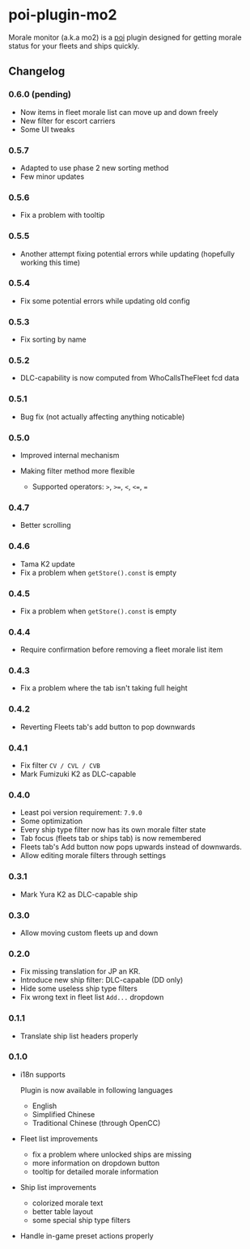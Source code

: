 # poi-plugin-mo2

Morale monitor (a.k.a mo2) is a [poi](https://github.com/poooi/poi) plugin
designed for getting morale status for your fleets and ships quickly.

## Changelog

### 0.6.0 (pending)

- Now items in fleet morale list can move up and down freely
- New filter for escort carriers
- Some UI tweaks

### 0.5.7

- Adapted to use phase 2 new sorting method
- Few minor updates

### 0.5.6

- Fix a problem with tooltip

### 0.5.5

- Another attempt fixing potential errors while updating (hopefully working this time)

### 0.5.4

- Fix some potential errors while updating old config

### 0.5.3

- Fix sorting by name

### 0.5.2

- DLC-capability is now computed from WhoCallsTheFleet fcd data

### 0.5.1

- Bug fix (not actually affecting anything noticable)

### 0.5.0

- Improved internal mechanism

- Making filter method more flexible

    - Supported operators: `>`, `>=`, `<`, `<=`, `=`

### 0.4.7

- Better scrolling

### 0.4.6

- Tama K2 update
- Fix a problem when `getStore().const` is empty

### 0.4.5

- Fix a problem when `getStore().const` is empty

### 0.4.4

- Require confirmation before removing a fleet morale list item

### 0.4.3

- Fix a problem where the tab isn't taking full height

### 0.4.2

- Reverting Fleets tab's add button to pop downwards

### 0.4.1

- Fix filter `CV / CVL / CVB`
- Mark Fumizuki K2 as DLC-capable

### 0.4.0

- Least poi version requirement: `7.9.0`
- Some optimization
- Every ship type filter now has its own morale filter state
- Tab focus (fleets tab or ships tab) is now remembered
- Fleets tab's Add button now pops upwards instead of downwards.
- Allow editing morale filters through settings

### 0.3.1

- Mark Yura K2 as DLC-capable ship

### 0.3.0

- Allow moving custom fleets up and down

### 0.2.0

- Fix missing translation for JP an KR.
- Introduce new ship filter: DLC-capable (DD only)
- Hide some useless ship type filters
- Fix wrong text in fleet list `Add...` dropdown

### 0.1.1

- Translate ship list headers properly

### 0.1.0

- i18n supports

    Plugin is now available in following languages

    - English
    - Simplified Chinese
    - Traditional Chinese (through OpenCC)

- Fleet list improvements

    - fix a problem where unlocked ships are missing
    - more information on dropdown button
    - tooltip for detailed morale information

- Ship list improvements

    - colorized morale text
    - better table layout
    - some special ship type filters

- Handle in-game preset actions properly
